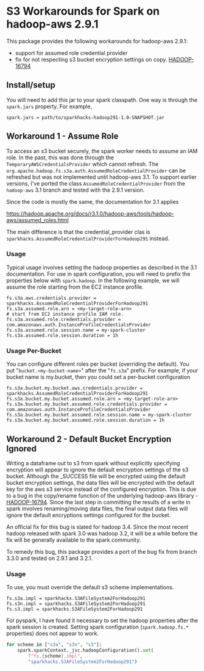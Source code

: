 # S3 Workarounds for Spark on hadoop-aws 2.9.1

This package provides the following workarounds for hadoop-aws 2.9.1:
- support for assumed role credential provider
- fix for not respecting s3 bucket encryption settings on copy.
 [HADOOP-16794](https://issues.apache.org/jira/browse/HADOOP-16794)

## Install/setup

You will need to add this jar to your spark classpath.
One way is through the `spark.jars` property. For example,

```properties
spark.jars = path/to/sparkhacks-hadoop291-1.0-SNAPSHOT.jar
```

## Workaround 1 - Assume Role

To access an s3 bucket securely, the spark worker needs to assume an IAM role.
In the past, this was done through the `TemporaryAWSCredentialsProvider` which cannot refresh.
The `org.apache.hadoop.fs.s3a.auth.AssumedRoleCredentialProvider` can be refreshed but
was not implemented until hadoop-aws 3.1.
To support earlier versions, I've ported the class `AssumedRoleCredentialProvider` from the
`hadoop-aws` 3.1 branch and tested with the 2.9.1 version.

Since the code is mostly the same, the documentation for 3.1 applies

https://hadoop.apache.org/docs/r3.1.0/hadoop-aws/tools/hadoop-aws/assumed_roles.html

The main difference is that the credential_provider clas is
 `sparkhacks.AssumedRoleCredentialProviderForHadoop291` instead.

### Usage

Typical usage involves setting the hadoop properties as described in the 3.1 documentation.
For use in spark configuration, you will need to prefix the properties below with `spark.hadoop`.
In the following example, we will assume the role starting from the EC2 instance profile.

```properties
fs.s3a.aws.credentials.provider = sparkhacks.AssumedRoleCredentialProviderForHadoop291
fs.s3a.assumed.role.arn = <my-target-role-arn>
# start from EC2 instance profile IAM role.
fs.s3a.assumed.role.credentials.provider = com.amazonaws.auth.InstanceProfileCredentialsProvider
fs.s3a.assumed.role.session.name = my-spark-cluster
fs.s3a.assumed.role.session.duration = 1h
```

### Usage Per-Bucket

You can configure different roles per bucket (overriding the default).
You put "`bucket.<my-bucket-name>`" after the "`fs.s3a`" prefix.
For example, if your bucket name is my.bucket, then you could set a per-bucket configuration

```properties
fs.s3a.bucket.my.bucket.aws.credentials.provider = sparkhacks.AssumedRoleCredentialProviderForHadoop291
fs.s3a.bucket.my.bucket.assumed.role.arn = <my-target-role-arn>
fs.s3a.bucket.my.bucket.assumed.role.credentials.provider = com.amazonaws.auth.InstanceProfileCredentialsProvider
fs.s3a.bucket.my.bucket.assumed.role.session.name = my-spark-cluster
fs.s3a.bucket.my.bucket.assumed.role.session.duration = 1h
```

## Workaround 2 - Default Bucket Encryption Ignored

Writing a dataframe out to s3 from spark without explicitly specifying encryption will appear to ignore
 the default encryption settings of the s3 bucket. Although the _SUCCESS file will be encrypted using the
 default bucket encryption settings, the data files will be encrypted with the default key for the aws s3 service
 instead of the configured encryption.
This is due to a bug in the copy/rename function of the underlying hadoop-aws library -
[HADOOP-16794](https://issues.apache.org/jira/browse/HADOOP-16794).
Since the last step in committing the results of a write in spark involves renaming/moving data files,
the final output data files will ignore the default encryptions settings configured
for the bucket.

An official fix for this bug is slated for hadoop 3.4.
Since the most recent hadoop released with spark 3.0 was hadoop 3.2, it will be a while
before the fix will be generally available to the spark community.

To remedy this bug, this package provides a port of the bug fix from branch 3.3.0 and tested on 2.9.1 and 3.2.1.

### Usage

To use, you must override the default s3 scheme implementations.

```properties
fs.s3a.impl = sparkhacks.S3AFileSystem2ForHadoop291
fs.s3n.impl = sparkhacks.S3AFileSystem2ForHadoop291
fs.s3.impl = sparkhacks.S3AFileSystem2ForHadoop291
```

For pyspark, I have found it necessary to set the hadoop properties after the spark session is created.
Setting spark configuration (`spark.hadoop.fs.*` properties) does not appear to work.

```python
for scheme in ["s3a", "s3n", "s3"]:
    spark.sparkContext._jsc.hadoopConfiguration().set(
        f"fs.{scheme}.impl",
        "sparkhacks.S3AFileSystem2ForHadoop291")
```
